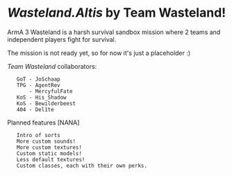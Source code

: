 *Wasteland.Altis* by Team Wasteland!
===================

ArmA 3 Wasteland is a harsh survival sandbox mission where 2 teams and independent players fight for survival.


The mission is not ready yet, so for now it's just a placeholder :)


*Team Wasteland* collaborators:

       GoT - JoSchaap
       TPG - AgentRev
           - MercyfulFate
       KoS - His_Shadow
       KoS - Bewilderbeest
       404 - Del1te

Planned features [NANA]

       Intro of sorts
       More custom sounds!
       More custom textures!
       Custom static models!
       Less default textures!
       Custom classes, each with their own perks.
       
